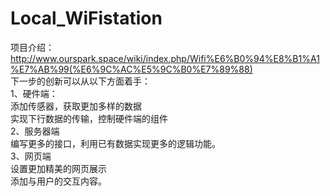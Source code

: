 # Local_WiFistation<br>
项目介绍：
http://www.ourspark.space/wiki/index.php/Wifi%E6%B0%94%E8%B1%A1%E7%AB%99(%E6%9C%AC%E5%9C%B0%E7%89%88)<br>
下一步的创新可以从以下方面着手：<br>
1、硬件端：<br>
添加传感器，获取更加多样的数据<br>
实现下行数据的传输，控制硬件端的组件<br>
2、服务器端<br>
编写更多的接口，利用已有数据实现更多的逻辑功能。<br>
3、网页端<br>
设置更加精美的网页展示<br>
添加与用户的交互内容。<br>
